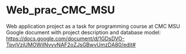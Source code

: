 # Web_prac_CMC_MSU
Web application project as a task for programming course at CMC MSU 
Google document with project description and database model: https://docs.google.com/document/d/1GDsDVO-TpvjVzjUMOWiINvvvNAF2oZJsGBwvUmzDA80/edit#
